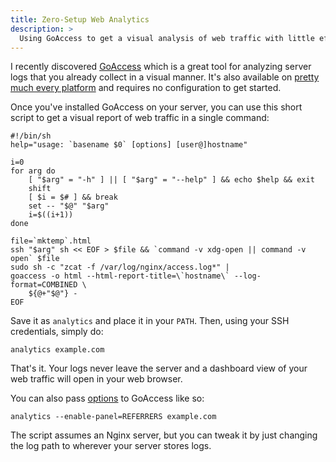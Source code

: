 ```yaml
---
title: Zero-Setup Web Analytics
description: >
  Using GoAccess to get a visual analysis of web traffic with little effort.
---
```


I recently discovered [GoAccess](https://goaccess.io) which is a great tool for
analyzing server logs that you already collect in a visual manner. It's also
available on [pretty much every platform](https://goaccess.io/download#distro)
and requires no configuration to get started.

Once you've installed GoAccess on your server, you can use this short script to
get a visual report of web traffic in a single command:

```shell
#!/bin/sh
help="usage: `basename $0` [options] [user@]hostname"

i=0
for arg do
	[ "$arg" = "-h" ] || [ "$arg" = "--help" ] && echo $help && exit
	shift
	[ $i = $# ] && break
	set -- "$@" "$arg"
	i=$((i+1))
done

file=`mktemp`.html
ssh "$arg" sh << EOF > $file && `command -v xdg-open || command -v open` $file
sudo sh -c "zcat -f /var/log/nginx/access.log*" |
goaccess -o html --html-report-title=\`hostname\` --log-format=COMBINED \
	${@+"$@"} -
EOF
```

Save it as `analytics` and place it in your `PATH`. Then, using your SSH
credentials, simply do:

    analytics example.com

That's it. Your logs never leave the server and a dashboard view of your web
traffic will open in your web browser.

You can also pass [options](https://goaccess.io/man#options) to GoAccess like
so:

    analytics --enable-panel=REFERRERS example.com

The script assumes an Nginx server, but you can tweak it by just changing the
log path to wherever your server stores logs.
